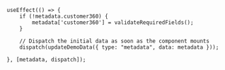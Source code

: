     useEffect(() => {
        if (!metadata.customer360) {
            metadata['customer360'] = validateRequiredFields();
        }

        // Dispatch the initial data as soon as the component mounts
        dispatch(updateDemoData({ type: "metadata", data: metadata }));

    }, [metadata, dispatch]);
